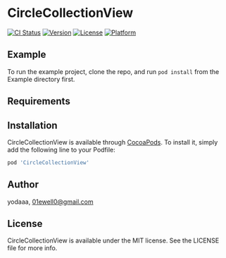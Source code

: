 # CircleCollectionView

[![CI Status](https://img.shields.io/travis/yodaaa/CircleCollectionView.svg?style=flat)](https://travis-ci.org/yodaaa/CircleCollectionView)
[![Version](https://img.shields.io/cocoapods/v/CircleCollectionView.svg?style=flat)](https://cocoapods.org/pods/CircleCollectionView)
[![License](https://img.shields.io/cocoapods/l/CircleCollectionView.svg?style=flat)](https://cocoapods.org/pods/CircleCollectionView)
[![Platform](https://img.shields.io/cocoapods/p/CircleCollectionView.svg?style=flat)](https://cocoapods.org/pods/CircleCollectionView)

## Example

To run the example project, clone the repo, and run `pod install` from the Example directory first.

## Requirements

## Installation

CircleCollectionView is available through [CocoaPods](https://cocoapods.org). To install
it, simply add the following line to your Podfile:

```ruby
pod 'CircleCollectionView'
```

## Author

yodaaa, 01ewell0@gmail.com

## License

CircleCollectionView is available under the MIT license. See the LICENSE file for more info.
